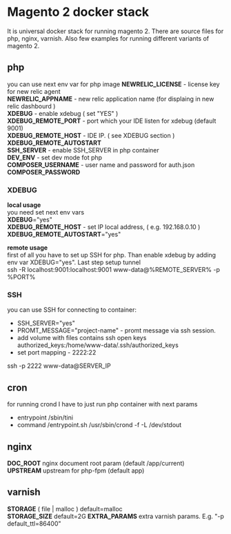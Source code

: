 # Magento 2 docker stack

It is universal docker stack for running magento 2. There are source files for php, nginx, varnish. Also few examples for running different variants of magento 2.

## php
you can use next env var for php image
**NEWRELIC_LICENSE** - license key for new relic agent <br>
**NEWRELIC_APPNAME** - new relic application name (for displaing in new relic dashbourd ) <br>
**XDEBUG** - enable xdebug ( set "YES" )<br>
**XDEBUG_REMOTE_PORT** - port which your IDE listen for xdebug (default 9001) <br> 
**XDEBUG_REMOTE_HOST** - IDE IP. ( see XDEBUG section )<br>
**XDEBUG_REMOTE_AUTOSTART** <br>
**SSH_SERVER** - enable SSH_SERVER in php container<br>
**DEV_ENV** - set dev mode fot php <br>
**COMPOSER_USERNAME** - user name and password for auth.json <br>
**COMPOSER_PASSWORD** <br>

### XDEBUG
__local usage__ <br>
you need set next env vars <br>
**XDEBUG**="yes"<br>
**XDEBUG_REMOTE_HOST** - set IP local address, ( e.g. 192.168.0.10 )<br>
**XDEBUG_REMOTE_AUTOSTART**="yes"<br>

__remote usage__ <br>
first of all you have to set up SSH for php. Than enable xdebug by adding env var XDEBUG="yes". Last step setup tunnel <br>
ssh -R localhost:9001:localhost:9001 www-data@%REMOTE_SERVER% -p %PORT% 

### SSH
you can use SSH for connecting to container: 
- SSH_SERVER="yes" <br>
- PROMT_MESSAGE="project-name" - promt message via ssh session.
- add volume with files contains ssh open keys authorized_keys:/home/www-data/.ssh/authorized_keys<br>
- set port mapping - 2222:22<br>

ssh -p 2222 www-data@SERVER_IP 

## cron
for running crond I have to just run php container with next params <br>
 - entrypoint /sbin/tini
 - command /entrypoint.sh /usr/sbin/crond -f -L /dev/stdout

## nginx
**DOC_ROOT** nginx document root param (default /app/current) <br>
**UPSTREAM** upstream for php-fpm (default app)

## varnish 
**STORAGE** ( file | malloc ) default=malloc<br>
**STORAGE_SIZE** default=2G
**EXTRA_PARAMS** extra varnish params. E.g. "-p default_ttl=86400"




